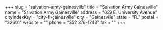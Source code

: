 +++
slug = "salvation-army-gainesville"
title = "Salvation Army Gainesville"
name = "Salvation Army Gainesville"
address = "639 E. University Avenue"
cityIndexKey = "city-fl-gainesville"
city = "Gainesville"
state = "FL"
postal = "32601"
website = ""
phone = "352 376-1743"
fax = ""
+++
